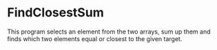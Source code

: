 # FindClosestSum
This program selects an element from the two arrays,
sum up them and finds which two elements equal or closest to the given target.
